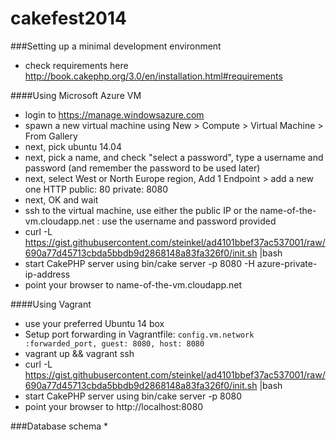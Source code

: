 cakefest2014
============

###Setting up a minimal development environment
* check requirements here http://book.cakephp.org/3.0/en/installation.html#requirements

####Using Microsoft Azure VM
* login to https://manage.windowsazure.com
* spawn a new virtual machine using New > Compute > Virtual Machine > From Gallery
* next, pick ubuntu 14.04
* next, pick a name, and check "select a password", type a username and password (and remember the password to be used later)
* next, select West or North Europe region, Add 1 Endpoint > add a new one HTTP public: 80 private: 8080
* next, OK and wait
* ssh to the virtual machine, use either the public IP or the name-of-the-vm.cloudapp.net : use the username and password provided
* curl -L https://gist.githubusercontent.com/steinkel/ad4101bbef37ac537001/raw/690a77d45713cbda5bbdb9d2868148a83fa326f0/init.sh |bash
* start CakePHP server using bin/cake server -p 8080 -H azure-private-ip-address
* point your browser to name-of-the-vm.cloudapp.net

####Using Vagrant
* use your preferred Ubuntu 14 box
* Setup port forwarding in Vagrantfile: `config.vm.network :forwarded_port, guest: 8080, host: 8080`
* vagrant up && vagrant ssh
* curl -L https://gist.githubusercontent.com/steinkel/ad4101bbef37ac537001/raw/690a77d45713cbda5bbdb9d2868148a83fa326f0/init.sh |bash
* start CakePHP server using bin/cake server -p 8080 
* point your browser to http://localhost:8080

###Database schema
* 
